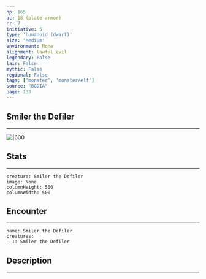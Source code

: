 ```yaml
---
hp: 165
ac: 18 (plate armor)
cr: 7
initiative: 5
type: 'humanoid (dwarf)'    
size: 'Medium'
environment: None
alignment: lawful evil
legendary: False
lair: False
mythic: False
regional: False
tags: ['monster', 'monster/elf']
source: "BGDIA"
page: 133
---
```


## Smiler the Defiler
---

![|600](D:/Program%20Files/5e.tools/img/bestiary/BGDIA/Smiler%20the%20Defiler.jpg)

## Stats
---

```statblock
creature: Smiler the Defiler
image: None
columnHeight: 500
columnWidth: 500
```

## Encounter
---

```encounter-table
name: Smiler the Defiler
creatures:
- 1: Smiler the Defiler
```

## Description
---





